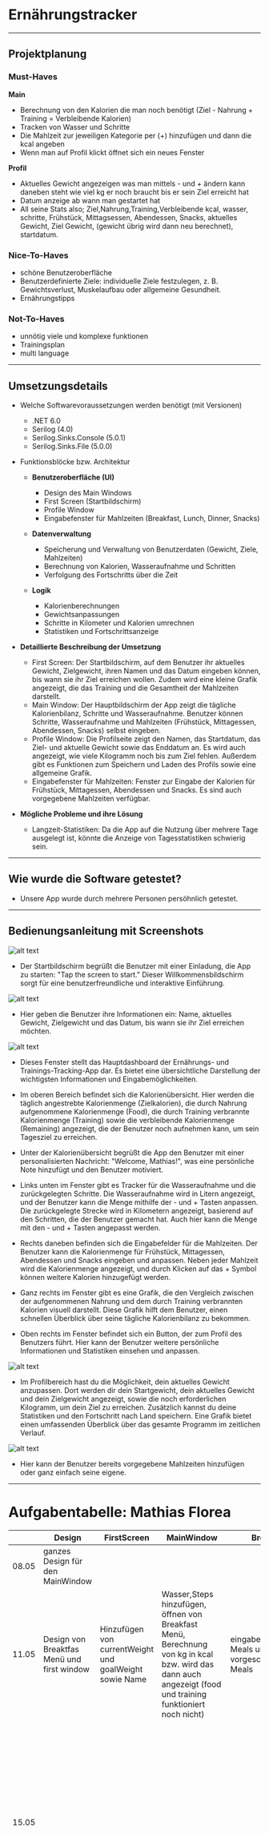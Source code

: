 # Ernährungstracker

___ 

## Projektplanung

### Must-Haves

**Main**
- Berechnung von den Kalorien die man noch benötigt (Ziel - Nahrung + Training = Verbleibende Kalorien)
- Tracken von Wasser und Schritte 
- Die Mahlzeit zur jeweiligen Kategorie per (+) hinzufügen und dann die kcal angeben
- Wenn man auf Profil klickt öffnet sich ein neues Fenster 

**Profil**
- Aktuelles Gewicht angezeigen was man mittels - und + ändern kann daneben steht wie viel kg er noch braucht bis er sein Ziel erreicht hat
- Datum anzeige ab wann man gestartet hat
- All seine Stats also; Ziel,Nahrung,Training,Verbleibende kcal, wasser, schritte, Frühstück, Mittagsessen, Abendessen, Snacks, aktuelles Gewicht, Ziel Gewicht, (gewicht übrig wird dann neu berechnet), startdatum.


### Nice-To-Haves

- schöne Benutzeroberfläche
- Benutzerdefinierte Ziele: individuelle Ziele festzulegen, z. B. Gewichtsverlust, Muskelaufbau oder allgemeine Gesundheit.
- Ernährungstipps

### Not-To-Haves

- unnötig viele und komplexe funktionen
- Trainingsplan
- multi language

---

## Umsetzungsdetails
 
- Welche Softwarevoraussetzungen werden benötigt (mit Versionen)
  - .NET 6.0
  - Serilog (4.0)
  - Serilog.Sinks.Console (5.0.1)
  - Serilog.Sinks.File (5.0.0)

- Funktionsblöcke bzw. Architektur
  - **Benutzeroberfläche (UI)**
    - Design des Main Windows
    - First Screen (Startbildschirm)
    - Profile Window
    - Eingabefenster für Mahlzeiten (Breakfast, Lunch, Dinner, Snacks)

  - **Datenverwaltung**
    - Speicherung und Verwaltung von Benutzerdaten (Gewicht, Ziele, Mahlzeiten)
    - Berechnung von Kalorien, Wasseraufnahme und Schritten
    - Verfolgung des Fortschritts über die Zeit

  - **Logik**
    - Kalorienberechnungen
    - Gewichtsanpassungen
    - Schritte in Kilometer und Kalorien umrechnen
    - Statistiken und Fortschrittsanzeige
  
- **Detaillierte Beschreibung der Umsetzung**
    - First Screen: Der Startbildschirm, auf dem Benutzer ihr aktuelles Gewicht, Zielgewicht, ihren Namen und das Datum eingeben können, bis wann sie ihr Ziel erreichen wollen. Zudem wird eine kleine Grafik angezeigt, die das Training und die Gesamtheit der Mahlzeiten darstellt.
    - Main Window: Der Hauptbildschirm der App zeigt die tägliche Kalorienbilanz, Schritte und Wasseraufnahme. Benutzer können Schritte, Wasseraufnahme und Mahlzeiten (Frühstück, Mittagessen, Abendessen, Snacks) selbst eingeben.
    - Profile Window: Die Profilseite zeigt den Namen, das Startdatum, das Ziel- und aktuelle Gewicht sowie das Enddatum an. Es wird auch angezeigt, wie viele Kilogramm noch bis zum Ziel fehlen. Außerdem gibt es Funktionen zum Speichern und Laden des Profils sowie eine allgemeine Grafik.
    - Eingabefenster für Mahlzeiten: Fenster zur Eingabe der Kalorien für Frühstück, Mittagessen, Abendessen und Snacks. Es sind auch vorgegebene Mahlzeiten verfügbar.

- **Mögliche Probleme und ihre Lösung**
  - Langzeit-Statistiken: Da die App auf die Nutzung über mehrere Tage ausgelegt ist, könnte die Anzeige von Tagesstatistiken schwierig sein.

---

## Wie wurde die Software getestet?
 
  - Unsere App wurde durch mehrere Personen persöhnlich getestet.

---

## Bedienungsanleitung mit Screenshots

![alt text](image.png)
  - Der Startbildschirm begrüßt die Benutzer mit einer Einladung, die App zu starten: "Tap the screen to start." Dieser Willkommensbildschirm sorgt für eine benutzerfreundliche und interaktive Einführung. 

![alt text](image-1.png)
  - Hier geben die Benutzer ihre Informationen ein: Name, aktuelles Gewicht, Zielgewicht und das Datum, bis wann sie ihr Ziel erreichen möchten.

![alt text](image-2.png)
  - Dieses Fenster stellt das Hauptdashboard der Ernährungs- und Trainings-Tracking-App dar. Es bietet eine übersichtliche Darstellung der wichtigsten Informationen und Eingabemöglichkeiten.

  - Im oberen Bereich befindet sich die Kalorienübersicht. Hier werden die täglich angestrebte Kalorienmenge (Zielkalorien), die durch Nahrung aufgenommene Kalorienmenge (Food), die durch Training verbrannte Kalorienmenge (Training) sowie die verbleibende Kalorienmenge (Remaining) angezeigt, die der Benutzer noch aufnehmen kann, um sein Tagesziel zu erreichen.

  - Unter der Kalorienübersicht begrüßt die App den Benutzer mit einer personalisierten Nachricht: "Welcome, Mathias!", was eine persönliche Note hinzufügt und den Benutzer motiviert.
 
  - Links unten im Fenster gibt es Tracker für die Wasseraufnahme und die zurückgelegten Schritte. Die Wasseraufnahme wird in Litern angezeigt, und der Benutzer kann die Menge mithilfe der - und + Tasten anpassen. Die zurückgelegte Strecke wird in Kilometern angezeigt, basierend auf den Schritten, die der Benutzer gemacht hat. Auch hier kann die Menge mit den - und + Tasten angepasst werden.
 
  - Rechts daneben befinden sich die Eingabefelder für die Mahlzeiten. Der Benutzer kann die Kalorienmenge für Frühstück, Mittagessen, Abendessen und Snacks eingeben und anpassen. Neben jeder Mahlzeit wird die Kalorienmenge angezeigt, und durch Klicken auf das + Symbol können weitere Kalorien hinzugefügt werden.
 
  - Ganz rechts im Fenster gibt es eine Grafik, die den Vergleich zwischen der aufgenommenen Nahrung und dem durch Training verbrannten Kalorien visuell darstellt. Diese Grafik hilft dem Benutzer, einen schnellen Überblick über seine tägliche Kalorienbilanz zu bekommen.
 
  - Oben rechts im Fenster befindet sich ein Button, der zum Profil des Benutzers führt. Hier kann der Benutzer weitere persönliche Informationen und Statistiken einsehen und anpassen.

![alt text](image-3.png)
 
  - Im Profilbereich hast du die Möglichkeit, dein aktuelles Gewicht anzupassen. Dort werden dir dein Startgewicht, dein aktuelles Gewicht und dein Zielgewicht angezeigt, sowie die noch erforderlichen Kilogramm, um dein Ziel zu erreichen. Zusätzlich kannst du deine Statistiken und den Fortschritt nach Land speichern. Eine Grafik bietet einen umfassenden Überblick über das gesamte Programm im zeitlichen Verlauf.

![alt text](image-4.png)
 
  - Hier kann der Benutzer bereits vorgegebene Mahlzeiten hinzufügen oder ganz einfach seine eigene.

---


# Aufgabentabelle: Mathias Florea

|       | Design                                     | FirstScreen                                            | MainWindow                                                                                                                                                  | Breakfast                                                                                                                                                                      | Lunch                                                                                                                                                                                   | Dinner          | Snacks          | Profile                                                                                                                                         | Sonstiges                                                                                                                                                                                                                                                                         |
| ----- | ------------------------------------------ | ------------------------------------------------------ | ----------------------------------------------------------------------------------------------------------------------------------------------------------- | ------------------------------------------------------------------------------------------------------------------------------------------------------------------------------ | --------------------------------------------------------------------------------------------------------------------------------------------------------------------------------------- | --------------- | --------------- | ----------------------------------------------------------------------------------------------------------------------------------------------- | --------------------------------------------------------------------------------------------------------------------------------------------------------------------------------------------------------------------------------------------------------------------------------- |
| 08.05 | ganzes Design für den MainWindow           |                                                        |                                                                                                                                                             |                                                                                                                                                                                |                                                                                                                                                                                         |                 |                 |                                                                                                                                                 |                                                                                                                                                                                                                                                                                   |
| 11.05 | Design von Breaktfas Menü und first window | Hinzufügen von currentWeight und goalWeight sowie Name | Wasser,Steps hinzufügen, öffnen von Breakfast Menü, Berechnung von kg in kcal bzw. wird das dann auch angezeigt (food und training funktioniert noch nicht) | eingabe von eigenen Meals und vorgeschlagene Meals                                                                                                                             |                                                                                                                                                                                         |                 |                 |                                                                                                                                                 |                                                                                                                                                                                                                                                                                   |
| 15.05 |                                            |                                                        |                                                                                                                                                             |                                                                                                                                                                                | bug gefixt, einträge von Breakfast werden nun in das Mainwindow gespeichert(kcal), einträge werden nun in der listbox von breakfast gespeichert auch wenn man raus und wieder reingeht, |                 |                 |                                                                                                                                                 | Klasse erstellet für Breakfast, Lunch, Dinner und Sancks, demenstprechend auch die ausgebaut. Gesicherte eingaben nochmal überarbeitet, "Tap to start" screen und das es nur 1x vorkommt, bug gefixt das wenn man aus profile rausgeht nicht wieder in den firstscreen reinkommt. |
| 22.05 |                                            |                                                        |                                                                                                                                                             |                                                                                                                                                                                |                                                                                                                                                                                         |                 |                 | aktuelle und zielgewicht sowie name werden vom firstscreen übernommen, kg remaining werden berechnet, eingabe von kg um remaining zu reduzieren |                                                                                                                                                                                                                                                                                   |
| 05.06 |                                            |                                                        |                                                                                                                                                             | Korrekte berechnung von den schritten(km) in kcal, training wird richtig angezeigt, sowie wird in der oberen leiste die kcal aller Mahlzeiten zusammengerechnet und angezeigt. |                                                                                                                                                                                         |                 |                 |                                                                                                                                                 |                                                                                                                                                                                                                                                                                   |
| 08.06 | Firstscreen, Profile Menü                  |                                                        | funktionalität von Lunch, Dinner, Snacks                                                                                                                    | mehr mahlzeiten                                                                                                                                                                | mehr mahlzeiten                                                                                                                                                                         | mehr mahlzeiten | mehr mahlzeiten | Datum angepasst (Startdatum - Zieldatum)                                                                                                        |
| 09.06 |                                            |                                                        | Kleine Grafik als übersicht auf Mahlzeiten und Training, mainwindow kilomenterstand reduzieren bug gefixt, remove meal from listbox gefixt                  |                                                                                                                                                                                |                                                                                                                                                                                         |                 |                 |                                                                                                                                                 | Logging, buttons schöner gemacht                                                                                                                                                                                                                                                  |

--- 

# Aufgabe: Lev Pop

Alle Klassen gemacht, die Klasse StepsCounter, WaterCounter und UnserProfile. Die Serializierung und Deseralisierung habe ich ebenso gemacht. Das Save und Load button im Profil ebenso. Im Profil habe ich die Statistik gezeichnet.
